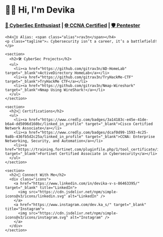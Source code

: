 
    
<h1>
  👩‍💻 Hi, I'm <span class="highlight">Devika</span>
</h1>
<h3 class="subtitle">
  <a href="https://github.com/gitrav3n" target="_blank">🔐 CyberSec Enthusiast</a> |
  <a href="https://www.linkedin.com/in/devika-v-s-86463395/" target="_blank">🌐 CCNA Certified</a> |
  <a href="https://www.linkedin.com/in/devika-v-s-86463395/" target="_blank">🛡️ Pentester</a>
</h3>
      
    <h4>🧛‍♀️ Alias: <span class="alias">rav3n</span></h4>
    <p class="tagline">⚔️ Cybersecurity isn’t a career, it’s a battlefield!</p>

    <section>
      <h2>🛠️ CyberSec Projects</h2>
      <ul>
        <li><a href="https://github.com/gitrav3n/AD-HomeLab" target="_blank">ActiveDirectory HomeLab</a></li>
        <li><a href="https://github.com/gitrav3n/TryHackMe-CTF" target="_blank">TryHackMe CTF</a></li>
        <li><a href="https://github.com/gitrav3n/Nmap-Wireshark" target="_blank">Nmap Using WireShark!</a></li>
      </ul>
    </section>

    <section>
      <h2>🏅 Certifications</h2>
      <ul>
        <li><a href="https://www.credly.com/badges/3a14183c-e45e-41de-b6a4-dd5096d160bc/linked_in_profile" target="_blank">Cisco Certified Network Associate</a></li>
        <li><a href="https://www.credly.com/badges/dcaf0d99-1593-4c25-9a8b-436fb5d2c25a/linked_in_profile" target="_blank">CCNA: Enterprise Networking, Security, and Automation</a></li>
        <li><a href="https://training.fortinet.com/pluginfile.php/1/tool_certificate/issues/1751044373/9414463328DV.pdf" target="_blank">Fortinet Certified Associate in Cybersecurity</a></li>
      </ul>
    </section>

    <section>
      <h2>📩 Connect With Me</h2>
      <div class="icons">
        <a href="https://www.linkedin.com/in/devika-v-s-86463395/" target="_blank" title="LinkedIn">
          <img src="https://cdn.jsdelivr.net/npm/simple-icons@v3/icons/linkedin.svg" alt="LinkedIn" />
        </a>
        <a href="https://www.instagram.com/dev.ka_s/" target="_blank" title="Instagram">
          <img src="https://cdn.jsdelivr.net/npm/simple-icons@v3/icons/instagram.svg" alt="Instagram" />
        </a>
      </div>
    </section>
  </div>

  <script src="script.js"></script>
</body>
</html>


<!--
**gitrav3n/gitrav3n** is a ✨ _special_ ✨ repository because its `README.md` (this file) appears on your GitHub profile.

Here are some ideas to get you started:

- 🔭 I’m currently working on ...
- 🌱 I’m currently learning ...
- 👯 I’m looking to collaborate on ...
- 🤔 I’m looking for help with ...
- 💬 Ask me about ...
- 📫 How to reach me: ...
- 😄 Pronouns: ...
- ⚡ Fun fact: ...
-->
